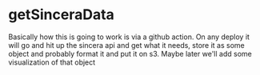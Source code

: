 # getSinceraData

Basically how this is going to work is via a github action. On any deploy it will go and hit up the sincera api and get what it needs, store it as some object and probably format it and put it on s3. Maybe later we'll add some visualization of that object
